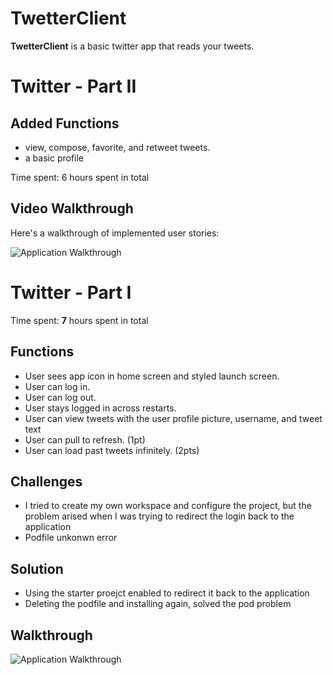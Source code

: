 # TwetterClient

**TwetterClient** is a basic twitter app that reads your tweets.

# Twitter - Part II

## Added Functions
-  view, compose, favorite, and retweet tweets.
-  a basic profile

Time spent: 6 hours spent in total


## Video Walkthrough

Here's a walkthrough of implemented user stories:

![Application Walkthrough](tweet2.gif)

# Twitter - Part I
Time spent: **7** hours spent in total

## Functions

- User sees app icon in home screen and styled launch screen. 
- User can log in. 
- User can log out. 
- User stays logged in across restarts. 
- User can view tweets with the user profile picture, username, and tweet text
- User can pull to refresh. (1pt)
- User can load past tweets infinitely. (2pts)

## Challenges
- I tried to create my own workspace and configure the project, but the problem arised when I was trying to redirect the login back to the application
- Podfile unkonwn error

## Solution
- Using the starter proejct enabled to redirect it back to the application
- Deleting the podfile and installing again, solved the pod problem

## Walkthrough
![Application Walkthrough](twitter-1.gif)





